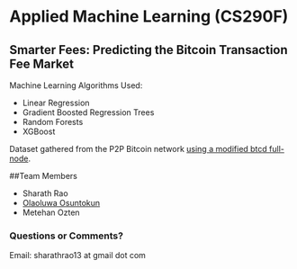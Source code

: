 # Applied Machine Learning (CS290F)

## Smarter Fees: Predicting the Bitcoin Transaction Fee Market

Machine Learning Algorithms Used:
* Linear Regression
* Gradient Boosted Regression Trees
* Random Forests
* XGBoost

Dataset gathered from the P2P Bitcoin network [using a modified btcd full-node](https://github.com/Roasbeef/btcd/commits/machine_learning_tx_fee_prediction). 

##Team Members

- Sharath Rao
- [Olaoluwa Osuntokun](github.com/Roasbeef)
- Metehan Ozten

### Questions or Comments?
Email: sharathrao13 at gmail dot com


